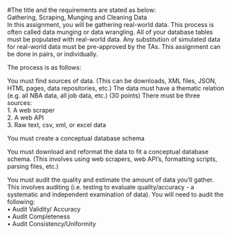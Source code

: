 #The title and the requirements are stated as below:<br/> 
Gathering, Scraping, Munging and Cleaning Data<br/>
In this assignment, you will be gathering real-world data. This process is often called data munging or
data wrangling. All of your database tables must be populated with real-world data. Any substitution of
simulated data for real-world data must be pre-approved by the TAs.
This assignment can be done in pairs, or individually.

The process is as follows:

You must find sources of data. (This can be downloads, XML files, JSON, HTML pages, data repositories,
etc.) The data must have a thematic relation (e.g. all NBA data, all job data, etc.) (30 points)
There must be three sources:<br/> 1. A web scraper<br/>2. A web API<br/>3. Raw text, csv, xml, or excel data<br/>

You must create a conceptual database schema <br/>

You must download and reformat the data to fit a conceptual database schema. (This involves using web
scrapers, web API’s, formatting scripts, parsing files, etc.) <br/>

You must audit the quality and estimate the amount of data you’ll gather. This involves auditing (i.e.
testing to evaluate quality/accuracy - a systematic and independent examination of data). You will need
to audit the following:<br/>
• Audit Validity/ Accuracy<br/>
• Audit Completeness<br/>
• Audit Consistency/Uniformity 



